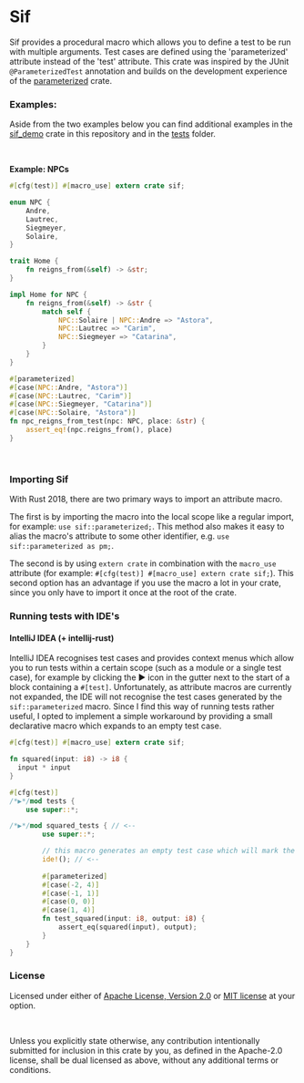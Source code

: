 # Sif

Sif provides a procedural macro which allows you to define a test to be run with multiple arguments.
Test cases are defined using the 'parameterized' attribute instead of the 'test' attribute.
This crate was inspired by the JUnit `@ParameterizedTest` annotation and builds on the development experience of the
[parameterized](https://github.com/foresterre/parameterized) crate.

### Examples:

Aside from the two examples below you can find additional examples in the <a href="sif_demo">sif_demo</a> crate in
this repository and in the <a href="sif_macro/tests">tests</a> folder.

<br>

**Example: NPCs**

```rust
#[cfg(test)] #[macro_use] extern crate sif;

enum NPC {
    Andre,
    Lautrec,
    Siegmeyer,
    Solaire,
}

trait Home {
    fn reigns_from(&self) -> &str;
}

impl Home for NPC {
    fn reigns_from(&self) -> &str {
        match self {
            NPC::Solaire | NPC::Andre => "Astora",
            NPC::Lautrec => "Carim",
            NPC::Siegmeyer => "Catarina",
        }
    }
}

#[parameterized]
#[case(NPC::Andre, "Astora")]
#[case(NPC::Lautrec, "Carim")]
#[case(NPC::Siegmeyer, "Catarina")]
#[case(NPC::Solaire, "Astora")]
fn npc_reigns_from_test(npc: NPC, place: &str) {
    assert_eq!(npc.reigns_from(), place)
}

```

<br>

### Importing Sif
With Rust 2018, there are two primary ways to import an attribute macro.

The first is by importing the macro into the local scope like a regular import, for example: `use sif::parameterized;`.
This method also makes it easy to alias the macro's attribute to some other identifier, e.g.  `use sif::parameterized as pm;`.

The second is by using `extern crate` in combination with the `macro_use` attribute (for example: `#[cfg(test)] #[macro_use] extern crate sif;`).
This second option has an advantage if you use the macro a lot in your crate, since you only have to import it once at the root of the crate.

### Running tests with IDE's

#### IntelliJ IDEA (+ intellij-rust)

IntelliJ IDEA recognises test cases and provides context menus which allow you to run tests within a certain scope
(such as a module or a single test case), for example by clicking the ▶ icon in the gutter next to
the start of a block containing a `#[test]`. Unfortunately, as attribute macros are currently not expanded,
the IDE will not recognise the test cases generated by the `sif::parameterized` macro. Since I find this way of running tests
rather useful, I opted to implement a simple workaround by providing a small declarative macro which expands to an empty test case.

<!-- I've also attempted various other solutions, which will be documented in #ISSUENR. -->

```rust
#[cfg(test)] #[macro_use] extern crate sif;

fn squared(input: i8) -> i8 {
  input * input  
}

#[cfg(test)]
/*▶*/mod tests {
    use super::*;

/*▶*/mod squared_tests { // <--
        use super::*;

        // this macro generates an empty test case which will mark the module as containing tests.
        ide!(); // <--
    
        #[parameterized]
        #[case(-2, 4)]
        #[case(-1, 1)]
        #[case(0, 0)]
        #[case(1, 4)]
        fn test_squared(input: i8, output: i8) {
            assert_eq(squared(input), output);
        }
    }
}

```
### License

Licensed under either of <a href="LICENSE-APACHE">Apache License, Version
2.0</a> or <a href="LICENSE-MIT">MIT license</a> at your option.

<br>

Unless you explicitly state otherwise, any contribution intentionally submitted
for inclusion in this crate by you, as defined in the Apache-2.0 license, shall
be dual licensed as above, without any additional terms or conditions.
